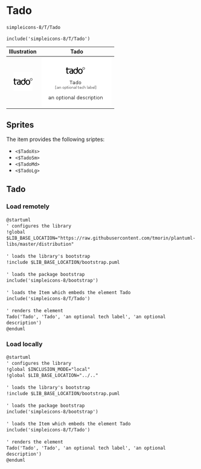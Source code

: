 # Tado


```text
simpleicons-8/T/Tado
```

```text
include('simpleicons-8/T/Tado')
```



| Illustration | Tado |
| :---: | :---: |
| ![illustration for Illustration](../../simpleicons-8/T/Tado.png) | ![illustration for Tado](../../simpleicons-8/T/Tado.Local.png) |



## Sprites
The item provides the following sriptes:

- `<$TadoXs>`
- `<$TadoSm>`
- `<$TadoMd>`
- `<$TadoLg>`





## Tado

### Load remotely
```plantuml
@startuml
' configures the library
!global $LIB_BASE_LOCATION="https://raw.githubusercontent.com/tmorin/plantuml-libs/master/distribution"

' loads the library's bootstrap
!include $LIB_BASE_LOCATION/bootstrap.puml

' loads the package bootstrap
include('simpleicons-8/bootstrap')

' loads the Item which embeds the element Tado
include('simpleicons-8/T/Tado')

' renders the element
Tado('Tado', 'Tado', 'an optional tech label', 'an optional description')
@enduml
```

### Load locally
```plantuml
@startuml
' configures the library
!global $INCLUSION_MODE="local"
!global $LIB_BASE_LOCATION="../.."

' loads the library's bootstrap
!include $LIB_BASE_LOCATION/bootstrap.puml

' loads the package bootstrap
include('simpleicons-8/bootstrap')

' loads the Item which embeds the element Tado
include('simpleicons-8/T/Tado')

' renders the element
Tado('Tado', 'Tado', 'an optional tech label', 'an optional description')
@enduml
```

